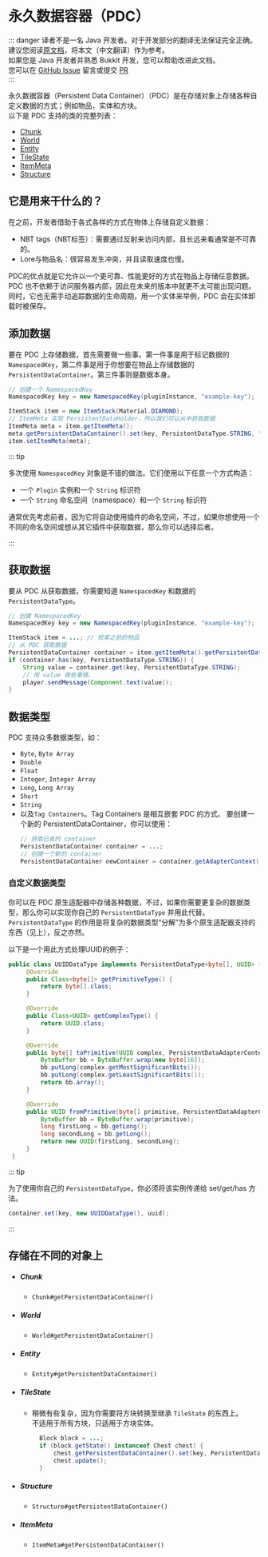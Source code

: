 # 永久数据容器（PDC）

::: danger 
译者不是一名 Java 开发者。对于开发部分的翻译无法保证完全正确。  
建议您阅读[原文档](https://docs.papermc.io/paper/dev/pdc)，将本文（中文翻译）作为参考。  
如果您是 Java 开发者并熟悉 Bukkit 开发，您可以帮助改进此文档。  
您可以在 [GitHub Issue](https://github.com/poikcue/docs/issues/new) 留言或提交 [PR](https://github.com/poikcue/docs)    
:::

永久数据容器（Persistent Data Container）（PDC）是在存储对象上存储各种自定义数据的方式；例如物品，实体和方块。  
以下是 PDC 支持的类的完整列表：

- [Chunk](#chunk)
- [World](#world)
- [Entity](#entity)
- [TileState](#tilestate)
- [ItemMeta](#itemmeta)
- [Structure](#structure)

## 它是用来干什么的？
在之前，开发者借助于各式各样的方式在物体上存储自定义数据：

- NBT tags（NBT标签）：需要通过反射来访问内部，且长远来看通常是不可靠的。
- Lore与物品名：很容易发生冲突，并且读取速度也慢。

PDC的优点就是它允许以一个更可靠、性能更好的方式在物品上存储任意数据。PDC 也不依赖于访问服务器内部，因此在未来的版本中就更不太可能出现问题。同时，它也无需手动追踪数据的生命周期，用一个实体来举例，PDC 会在实体卸载时被保存。

## 添加数据
要在 PDC 上存储数据，首先需要做一些事。第一件事是用于标记数据的 `NamespacedKey`，第二件事是用于你想要在物品上存储数据的 `PersistentDataContainer`。第三件事则是数据本身。

```java
// 创建一个 NamespacedKey
NamespacedKey key = new NamespacedKey(pluginInstance, "example-key");

ItemStack item = new ItemStack(Material.DIAMOND);
// ItemMeta 实现 PersistentDataHolder，所以我们可以从中获取数据
ItemMeta meta = item.getItemMeta();
meta.getPersistentDataContainer().set(key, PersistentDataType.STRING, "I love Tacos!");
item.setItemMeta(meta);
```

::: tip

多次使用 `NamespacedKey` 对象是不错的做法。它们使用以下任意一个方式构造：

- 一个 `Plugin` 实例和一个 `String` 标识符
- 一个 `String` 命名空间（namespace）和一个 `String` 标识符

通常优先考虑前者，因为它将自动使用插件的命名空间，不过，如果你想使用一个不同的命名空间或想从其它插件中获取数据，那么你可以选择后者。

:::


## 获取数据
要从 PDC 从获取数据，你需要知道 `NamespacedKey` 和数据的 `PersistentDataType`。

```java
// 创建 NamespacedKey
NamespacedKey key = new NamespacedKey(pluginInstance, "example-key");

ItemStack item = ...; // 检索之前的物品
// 从 PDC 获取数据
PersistentDataContainer container = item.getItemMeta().getPersistentDataContainer();
if (container.has(key, PersistentDataType.STRING)) {
    String value = container.get(key, PersistentDataType.STRING);
    // 用 value 做些事情。
    player.sendMessage(Component.text(value));
}
```

## 数据类型

PDC 支持众多数据类型，如：
- `Byte`, `Byte Array`
- `Double`
- `Float`
- `Integer`, `Integer Array`
- `Long`, `Long Array`
- `Short`
- `String` 
- 以及`Tag Containers`。Tag Containers 是相互嵌套 PDC 的方式。
要创建一个新的 PersistentDataContainer，你可以使用：
  ```java
  // 获取已有的 container
  PersistentDataContainer container = ...;
  // 创建一个新的 container
  PersistentDataContainer newContainer = container.getAdapterContext().newPersistentDataContainer();
  ```
  
### 自定义数据类型

你可以在 PDC 原生适配器中存储各种数据，不过，如果你需要更复杂的数据类型，那么你可以实现你自己的 `PersistentDataType` 并用此代替。`PersistentDataType` 的作用是将复杂的数据类型“分解”为多个原生适配器支持的东西（见上），反之亦然。  

以下是一个用此方式处理UUID的例子：

```java
public class UUIDDataType implements PersistentDataType<byte[], UUID> {
     @Override
     public Class<byte[]> getPrimitiveType() {
         return byte[].class;
     }

     @Override
     public Class<UUID> getComplexType() {
         return UUID.class;
     }

     @Override
     public byte[] toPrimitive(UUID complex, PersistentDataAdapterContext context) {
         ByteBuffer bb = ByteBuffer.wrap(new byte[16]);
         bb.putLong(complex.getMostSignificantBits());
         bb.putLong(complex.getLeastSignificantBits());
         return bb.array();
     }

     @Override
     public UUID fromPrimitive(byte[] primitive, PersistentDataAdapterContext context) {
         ByteBuffer bb = ByteBuffer.wrap(primitive);
         long firstLong = bb.getLong();
         long secondLong = bb.getLong();
         return new UUID(firstLong, secondLong);
     }
 }
```

::: tip

为了使用你自己的 `PersistentDataType`，你必须将该实例传递给 set/get/has 方法。
```java
container.set(key, new UUIDDataType(), uuid);
```

:::

## 存储在不同的对象上

- ##### Chunk
    - `Chunk#getPersistentDataContainer()`
- ##### World
    - `World#getPersistentDataContainer()`
- ##### Entity
    - `Entity#getPersistentDataContainer()`
- ##### TileState
    - 稍微有些复杂，因为你需要将方块转换至继承 `TileState` 的东西上。  
      不适用于所有方块，只适用于方块实体。
      ```java
        Block block = ...;
        if (block.getState() instanceof Chest chest) {
            chest.getPersistentDataContainer().set(key, PersistentDataType.STRING, "I love Tacos!");
            chest.update();
        }
      ```
- ##### Structure
    - `Structure#getPersistentDataContainer()`
- ##### ItemMeta
    - `ItemMeta#getPersistentDataContainer()`
